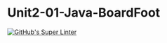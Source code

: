 # Unit2-01-Java-BoardFoot
[![GitHub's Super Linter](https://github.com/ICS4U-Programming-SpencerS/Unit2-01-Java-BoardFoot/workflows/GitHub's%20Super%20Linter/badge.svg)](https://github.com/ICS4U-Programming-SpencerS/Unit2-01-Java-BoardFoot/actions)
